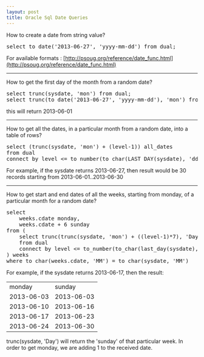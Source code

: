 ```yaml
---
layout: post
title: Oracle Sql Date Queries
---
```


How to create a date from string value?

<pre class="prettyprint">
select to_date('2013-06-27', 'yyyy-mm-dd') from dual;
</pre>

For available formats : [http://psoug.org/reference/date_func.html](http://psoug.org/reference/date_func.html)

- - -

How to get the first day of the month from a random date?

<pre class="prettyprint">
select trunc(sysdate, 'mon') from dual;
select trunc(to_date('2013-06-27', 'yyyy-mm-dd'), 'mon') from dual;
</pre>

this will return 2013-06-01

- - -

How to get all the dates, in a particular month from a random date, into a table of rows?

<pre class="prettyprint">
select (trunc(sysdate, 'mon') + (level-1)) all_dates
from dual
connect by level <= to_number(to_char(LAST_DAY(sysdate), 'dd'));
</pre>

For example, if the sysdate returns 2013-06-27, then result would be 30 records starting from 2013-06-01..2013-06-30

- - -

How to get start and end dates of all the weeks, starting from monday, of a particular month for a random date?

<pre class="prettyprint">
select 
    weeks.cdate monday,
    weeks.cdate + 6 sunday
from (
    select trunc(trunc(sysdate, 'mon') + ((level-1)*7), 'Day') + 1 as cdate
    from dual
    connect by level <= to_number(to_char(last_day(sysdate), 'W'))
) weeks
where to_char(weeks.cdate, 'MM') = to_char(sysdate, 'MM')
</pre>

For example, if the sysdate returns 2013-06-17, then the result:

<table>
    <tr><td>monday</td><td>sunday</td></tr>
    <tr><td>2013-06-03</td><td>2013-06-03</td></tr>
    <tr><td>2013-06-10</td><td>2013-06-16</td></tr>
    <tr><td>2013-06-17</td><td>2013-06-23</td></tr>
    <tr><td>2013-06-24</td><td>2013-06-30</td></tr>
</table>

trunc(sysdate, 'Day') will return the 'sunday' of that particular week. In order to get monday, we are adding 1 to the received date.



